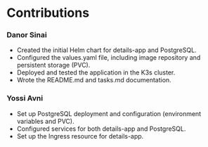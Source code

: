 # Contributions

### Danor Sinai

- Created the initial Helm chart for details-app and PostgreSQL.
- Configured the values.yaml file, including image repository and persistent storage (PVC).
- Deployed and tested the application in the K3s cluster.
- Wrote the README.md and tasks.md documentation.

### Yossi Avni

- Set up PostgreSQL deployment and configuration (environment variables and PVC).
- Configured services for both details-app and PostgreSQL.
- Set up the Ingress resource for details-app.

